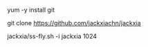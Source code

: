 yum -y install git

git clone https://github.com/jackxiachn/jackxia

jackxia/ss-fly.sh -i jackxia 1024


